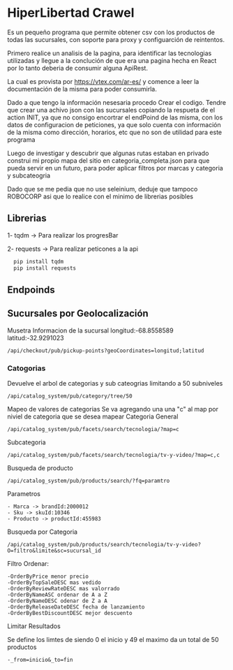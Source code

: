 # HiperLibertad Crawel
Es un pequeño programa que permite obtener csv con los productos de todas las sucursales, con soporte para proxy y configuarción de reintentos.

Primero realice un analisis de la pagina, para identificar las tecnologias
utilizadas y llegue a la conclución de que era una pagina hecha en React
por lo tanto deberia de consumir alguna ApiRest.

La cual es provista por https://vtex.com/ar-es/ y comence a leer la documentación
de la misma para poder consumirla.

Dado a que tengo la información nesesaria procedo Crear el codigo. 
Tendre que crear una achivo json con las sucursales copiando la respueta de el action INIT, ya que no consigo encortrar el endPoind de las misma, con los datos de configuracion de peticiones, ya que solo cuenta con información de la misma como dirección, horarios, etc que no son de utilidad para este programa

Luego de investigar y descubrir que algunas rutas estaban en privado construi mi propio mapa del sitio en categoria_completa.json 
para que pueda servir en un futuro, para poder aplicar filtros por marcas y categoria y subcateogria

Dado que se me pedia que no use seleinium, deduje que tampoco ROBOCORP asi que lo realice con el
minimo de librerias posibles
## Librerias

1- tqdm -> Para realizar los progresBar

2- requests -> Para realizar peticones a la api
````bash
  pip install tqdm
  pip install requests
````

## Endpoinds
## Sucursales por  Geolocalización
Musetra Informacion de la sucursal 
longitud:-68.8558589
latitud:-32.9291023
```
/api/checkout/pub/pickup-points?geoCoordinates=longitud;latitud
```
### Catogorias 
Devuelve el arbol de categorias y sub cateogrias  limitando a 50 subniveles
```
/api/catalog_system/pub/category/tree/50
```
Mapeo de valores de categorias
Se va agregando una una "c" al map por niviel de categoria que se desea mapear
Categoria General
```
/api/catalog_system/pub/facets/search/tecnologia/?map=c
```
Subcategoria
```
/api/catalog_system/pub/facets/search/tecnologia/tv-y-video/?map=c,c
```
Busqueda de producto
```
/api/catalog_system/pub/products/search/?fq=paramtro
```
Parametros

    - Marca -> brandId:2000012
    - Sku -> skuId:10346
    - Producto -> productId:455983

Busqueda por Categoria
```
/api/catalog_system/pub/products/search/tecnologia/tv-y-video?O=filtro&limite&sc=sucursal_id
```
Filtro
    Ordenar:

	-OrderByPrice menor precio
	-OrderByTopSaleDESC mas vedido
	-OrderByReviewRateDESC mas valorrado
	-OrderByNameASC ordenar de A a Z
	-OrderByNameDESC odenar de Z a A
	-OrderByReleaseDateDESC fecha de lanzamiento
	-OrderByBestDiscountDESC mejor descuento

Limitar Resultados

Se define los limtes de siendo 0 el inicio y 49 el maximo da un total de 50 productos

	-_from=inicio&_to=fin
